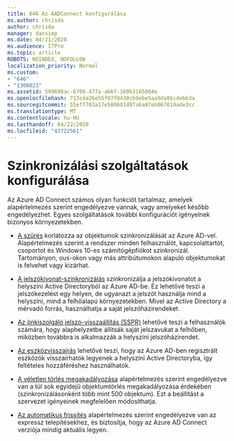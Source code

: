 ```yaml
---
title: 646 Az AADConnect konfigurálása
ms.author: chrisda
author: chrisda
manager: dansimp
ms.date: 04/21/2020
ms.audience: ITPro
ms.topic: article
ROBOTS: NOINDEX, NOFOLLOW
localization_priority: Normal
ms.custom:
- "646"
- "1300023"
ms.assetid: 599698ac-6709-477a-a66f-169b3165064e
ms.openlocfilehash: 713cda26e55f07f0438cb9ebe5aa9da86c4ebb3a
ms.sourcegitcommit: 55eff703a17e500681d8fa6a87eb067019ade3cc
ms.translationtype: MT
ms.contentlocale: hu-HU
ms.lasthandoff: 04/22/2020
ms.locfileid: "43722561"
---
```

# <a name="configure-sync-features"></a>Szinkronizálási szolgáltatások konfigurálása

Az Azure AD Connect számos olyan funkciót tartalmaz, amelyek alapértelmezés szerint engedélyezve vannak, vagy amelyeket később engedélyezhet. Egyes szolgáltatások további konfigurációt igényelnek bizonyos környezetekben.

- [A szűrés](https://docs.microsoft.com/azure/active-directory/connect/active-directory-aadconnectsync-configure-filtering) korlátozza az objektumok szinkronizálását az Azure AD-vel. Alapértelmezés szerint a rendszer minden felhasználót, kapcsolattartót, csoportot és Windows 10-es számítógépfiókot szinkronizál. Tartományon, ous-okon vagy más attribútumokon alapuló objektumokat is felvehet vagy kizárhat.

- [A jelszókivonat-szinkronizálás](https://docs.microsoft.com/azure/active-directory/connect/active-directory-aadconnectsync-implement-password-hash-synchronization) szinkronizálja a jelszókivonatot a helyszíni Active Directoryból az Azure AD-be. Ez lehetővé teszi a jelszókezelést egy helyen, de ugyanazt a jelszót használja mind a helyszíni, mind a felhőalapú környezetekben. Mivel az Active Directory a mérvadó forrás, használhatja a saját jelszóházirendeket.

- [Az önkiszolgáló jelszó-visszaállítás (SSPR)](https://docs.microsoft.com/azure/active-directory/authentication/quickstart-sspr) lehetővé teszi a felhasználók számára, hogy alaphelyzetbe állítsák saját jelszavukat a felhőben, miközben továbbra is alkalmazzák a helyszíni jelszóházirendet.

- [Az eszközvisszaírás](https://docs.microsoft.com/azure/active-directory/connect/active-directory-aadconnect-feature-device-writeback) lehetővé teszi, hogy az Azure AD-ben regisztrált eszközök visszaírhatók legyenek a helyszíni Active Directoryba, így feltételes hozzáféréshez használhatók.

- [A véletlen törlés megakadályozása](https://docs.microsoft.com/azure/active-directory/connect/active-directory-aadconnectsync-feature-prevent-accidental-deletes) alapértelmezés szerint engedélyezve van a túl sok egyidejű objektumtörlés megakadályozása érdekében (szinkronizálásonként több mint 500 objektum). Ezt a beállítást a szervezet igényeinek megfelelően módosíthatja.

- [Az automatikus frissítés](https://docs.microsoft.com/azure/active-directory/connect/active-directory-aadconnect-feature-automatic-upgrade) alapértelmezés szerint engedélyezve van az expressz telepítésekhez, és biztosítja, hogy az Azure AD Connect verziója mindig aktuális legyen.
